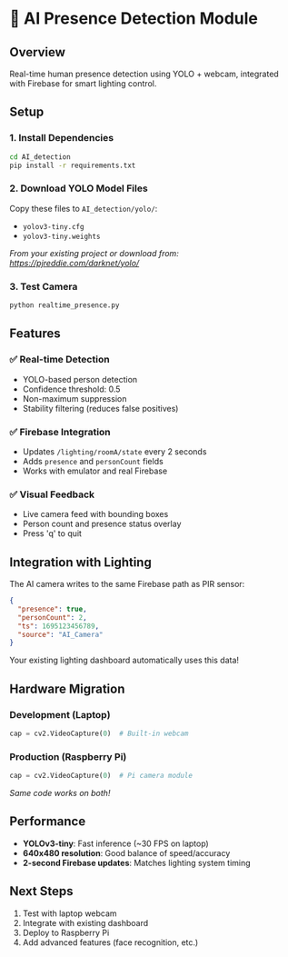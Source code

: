 # 🤖 AI Presence Detection Module

## Overview
Real-time human presence detection using YOLO + webcam, integrated with Firebase for smart lighting control.

## Setup

### 1. Install Dependencies
```bash
cd AI_detection
pip install -r requirements.txt
```

### 2. Download YOLO Model Files
Copy these files to `AI_detection/yolo/`:
- `yolov3-tiny.cfg` 
- `yolov3-tiny.weights`

*From your existing project or download from: https://pjreddie.com/darknet/yolo/*

### 3. Test Camera
```bash
python realtime_presence.py
```

## Features

### ✅ Real-time Detection
- YOLO-based person detection
- Confidence threshold: 0.5
- Non-maximum suppression
- Stability filtering (reduces false positives)

### ✅ Firebase Integration  
- Updates `/lighting/roomA/state` every 2 seconds
- Adds `presence` and `personCount` fields
- Works with emulator and real Firebase

### ✅ Visual Feedback
- Live camera feed with bounding boxes
- Person count and presence status overlay
- Press 'q' to quit

## Integration with Lighting

The AI camera writes to the same Firebase path as PIR sensor:
```json
{
  "presence": true,
  "personCount": 2,
  "ts": 1695123456789,
  "source": "AI_Camera"
}
```

Your existing lighting dashboard automatically uses this data!

## Hardware Migration

### Development (Laptop)
```python
cap = cv2.VideoCapture(0)  # Built-in webcam
```

### Production (Raspberry Pi)
```python
cap = cv2.VideoCapture(0)  # Pi camera module
```
*Same code works on both!*

## Performance
- **YOLOv3-tiny**: Fast inference (~30 FPS on laptop)
- **640x480 resolution**: Good balance of speed/accuracy  
- **2-second Firebase updates**: Matches lighting system timing

## Next Steps
1. Test with laptop webcam
2. Integrate with existing dashboard
3. Deploy to Raspberry Pi
4. Add advanced features (face recognition, etc.)